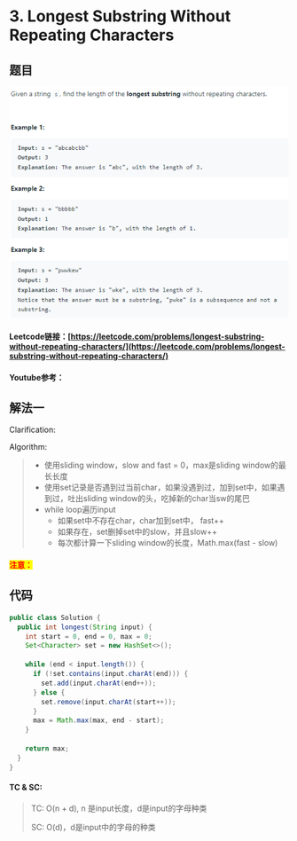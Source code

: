 # 3. Longest Substring Without Repeating Characters

## 题目

![](<.gitbook/assets/image (110).png>)

#### Leetcode链接：[https://leetcode.com/problems/longest-substring-without-repeating-characters/](https://leetcode.com/problems/longest-substring-without-repeating-characters/)

#### Youtube参考：

## 解法一

Clarification:&#x20;

Algorithm:&#x20;

> * 使用sliding window，slow and fast = 0，max是sliding window的最长长度
> * 使用set记录是否遇到过当前char，如果没遇到过，加到set中，如果遇到过，吐出sliding window的头，吃掉新的char当sw的尾巴
> * while loop遍历input
>   * 如果set中不存在char，char加到set中， fast++
>   * 如果存在，set删掉set中的slow，并且slow++
>   * 每次都计算一下sliding window的长度，Math.max(fast - slow)

#### <mark style="color:red;">注意：</mark>

## 代码

```java
public class Solution {
  public int longest(String input) {
    int start = 0, end = 0, max = 0;
    Set<Character> set = new HashSet<>();

    while (end < input.length()) {
      if (!set.contains(input.charAt(end))) {
        set.add(input.charAt(end++));
      } else {
        set.remove(input.charAt(start++));
      }
      max = Math.max(max, end - start);
    }

    return max;
  }
}

```

#### TC & SC:&#x20;

> TC: O(n + d), n 是input长度，d是input的字母种类
>
> SC: O(d)，d是input中的字母的种类
